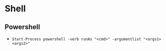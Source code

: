# Shell

## Powershell

- `Start-Process powershell -verb runAs "<cmd>" -argumentlist "<args1> <args2>"`
